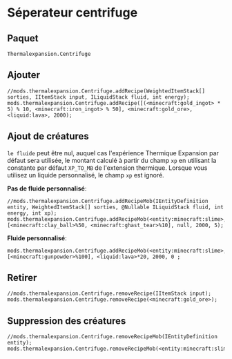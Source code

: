 # Séperateur centrifuge

## Paquet

`Thermalexpansion.Centrifuge`

## Ajouter

```zenscript
//mods.thermalexpansion.Centrifuge.addRecipe(WeightedItemStack[] sorties, IItemStack input, ILiquidStack fluid, int energy);
mods.thermalexpansion.Centrifuge.addRecipe([(<minecraft:gold_ingot> * 5) % 10, <minecraft:iron_ingot> % 50], <minecraft:gold_ore>, <liquid:lava>, 2000);

```

## Ajout de créatures

`le fluide` peut être nul, auquel cas l'expérience Thermique Expansion par défaut sera utilisée, le montant calculé à partir du champ `xp` en utilisant la constante par défaut `XP_TO_MB` de l'extension thermique. Lorsque vous utilisez un liquide personnalisé, le champ `xp` est ignoré.

**Pas de fluide personnalisé**:

```zenscript
//mods.thermalexpansion.Centrifuge.addRecipeMob(IEntityDefinition entity, WeightedItemStack[] sorties, @Nullable ILiquidStack fluid, int energy, int xp);
mods.thermalexpansion.Centrifuge.addRecipeMob(<entity:minecraft:slime>, [<minecraft:clay_ball>%50, <minecraft:ghast_tear>%10], null, 2000, 5);
```

**Fluide personnalisé**:

```zenscript
mods.thermalexpansion.Centrifuge.addRecipeMob(<entity:minecraft:slime>, [<minecraft:gunpowder>%100], <liquid:lava>*20, 2000, 0 ;
```

## Retirer

```zenscript
//mods.thermalexpansion.Centrifuge.removeRecipe(IItemStack input);
mods.thermalexpansion.Centrifuge.removeRecipe(<minecraft:gold_ore>);
```

## Suppression des créatures

```zenscript
//mods.thermalexpansion.Centrifuge.removeRecipeMob(IEntityDefinition entity);
mods.thermalexpansion.Centrifuge.removeRecipeMob(<entity:minecraft:slime>);
```